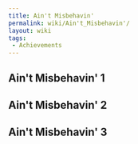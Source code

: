 ```yaml
---
title: Ain't Misbehavin'
permalink: wiki/Ain't_Misbehavin'/
layout: wiki
tags:
 - Achievements
---
```


## Ain't Misbehavin' 1

## Ain't Misbehavin' 2

## Ain't Misbehavin' 3
